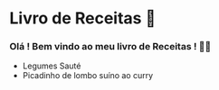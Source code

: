 # Livro de Receitas :shallow_pan_of_food:

### Olá ! Bem vindo ao meu livro de Receitas ! :man_cook:

- Legumes Sauté
- Picadinho de lombo suíno ao curry
